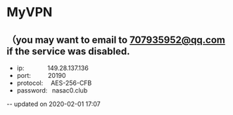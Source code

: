 # MyVPN
## （you may want to email to 707935952@qq.com if the service was disabled.   

* ip:        &ensp;&ensp;&ensp;&ensp;&ensp;&ensp;&ensp;149.28.137.136 
* port:      &ensp;&ensp;&ensp;&ensp;&ensp;20190  
* protocol:  &ensp;&ensp;AES-256-CFB  
* password:  &ensp;nasac0.club  

-- updated on 2020-02-01 17:07
